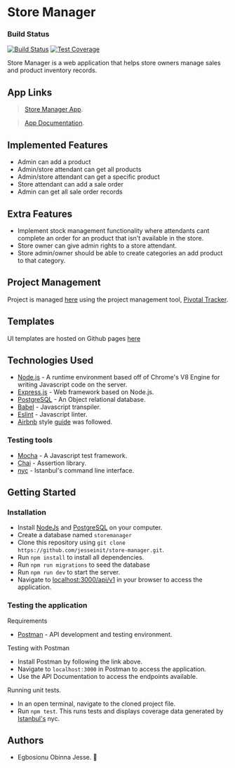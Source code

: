 # Store Manager

### Build Status

[![Build Status](https://travis-ci.com/jesseinit/store-manager-react.svg?branch=master)](https://travis-ci.com/jesseinit/store-manager-react)
[![Test Coverage](https://api.codeclimate.com/v1/badges/27e9c0000b8afbb10c08/test_coverage)](https://codeclimate.com/github/jesseinit/store-manager-react/test_coverage)

Store Manager is a web application that helps store owners manage sales and product inventory records.

## App Links

> [Store Manager App](https://storemanagerly.herokuapp.com).

> [App Documentation](https://mystoremanager.herokuapp.com/docs).

## Implemented Features

- Admin can add a product
- Admin/store attendant can get all products
- Admin/store attendant can get a specific product
- Store attendant can add a sale order
- Admin can get all sale order records

## Extra Features

- Implement stock management functionality where attendants cant complete an order for an product that isn't available in the store.
- Store owner can give admin rights to a store attendant.
- Store admin/owner should be able to create categories an add product to that category.

## Project Management

Project is managed [here](https://www.pivotaltracker.com/n/projects/2313384) using the project management tool, [Pivotal Tracker](https://www.pivotaltracker.com).

## Templates

UI templates are hosted on Github pages [here](https://jesseinit.github.io/store-manager/ui/)

## Technologies Used

- [Node.js](https://nodejs.org) - A runtime environment based off of Chrome's V8 Engine for writing Javascript code on the server.
- [Express.js](https://expressjs.com) - Web framework based on Node.js.
- [PostgreSQL](https://www.postgresql.org) - An Object relational database.
- [Babel](https://babeljs.io) - Javascript transpiler.
- [Eslint](https://eslint.org/) - Javascript linter.
- [Airbnb](https://www.npmjs.com/package/eslint-config-airbnb) style [guide](https://github.com/airbnb/javascript) was followed.

### Testing tools

- [Mocha](https://mochajs.org/) - A Javascript test framework.
- [Chai](http://chaijs.com) - Assertion library.
- [nyc](https://github.com/istanbuljs/nyc) - Istanbul's command line interface.

## Getting Started

### Installation

- Install [NodeJs](https://nodejs.org/en/download/) and [PostgreSQL](https://www.postgresql.org/download/) on your computer.
- Create a database named `storemanager`
- Clone this repository using `git clone https://github.com/jesseinit/store-manager.git`.
- Run `npm install` to install all dependencies.
- Run `npm run migrations` to seed the database
- Run `npm run dev` to start the server.
- Navigate to [localhost:3000/api/v1](localhost:3000/api/v1) in your browser to access the application.

### Testing the application

Requirements

- [Postman](https://www.getpostman.com/) - API development and testing environment.

Testing with Postman

- Install Postman by following the link above.
- Navigate to `localhost:3000` in Postman to access the application.
- Use the API Documentation to access the endpoints available.

Running unit tests.

- In an open terminal, navigate to the cloned project file.
- Run `npm test`. This runs tests and displays coverage data generated by [Istanbul's](https://istanbul.js.org) nyc.

## Authors

- Egbosionu Obinna Jesse. 🤠
